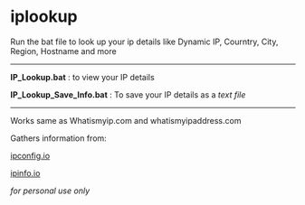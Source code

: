 # iplookup

Run the bat file to look up your ip details like Dynamic IP, Courntry, City, Region, Hostname and more

*********************************************
**IP_Lookup.bat** : to view your IP details

**IP_Lookup_Save_Info.bat** : To save your IP details as a *text file*

*********************************************
Works same as
Whatismyip.com and whatismyipaddress.com

Gathers information from:

[ipconfig.io](https://ipconfig.io/)

[ipinfo.io](https://ipinfo.io/)

*for personal use only*
